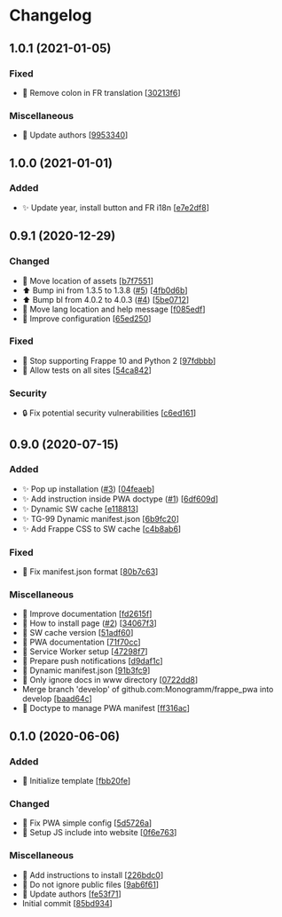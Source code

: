 # Changelog

<a name="1.0.1"></a>

## 1.0.1 (2021-01-05)

### Fixed

-   🐛 Remove colon in FR translation \[[30213f6](https://github.com/Monogramm/frappe_pwa/commit/30213f64d1fd064174a29d93b0ddc85b09a6d31d)]

### Miscellaneous

-   📝 Update authors \[[9953340](https://github.com/Monogramm/frappe_pwa/commit/99533403286167c4fb7a137601c016b7763456f4)]

<a name="1.0.0"></a>

## 1.0.0 (2021-01-01)

### Added

-   ✨ Update year, install button and FR i18n \[[e7e2df8](https://github.com/Monogramm/frappe_pwa/commit/e7e2df8163e2077bf932e7e99d4be1de5f873851)]

<a name="0.9.1"></a>

## 0.9.1 (2020-12-29)

### Changed

-   🚚 Move location of assets \[[b7f7551](https://github.com/Monogramm/frappe_pwa/commit/b7f755122d0ea530448bfdb6386fb8b11859b39f)]
-   ⬆️ Bump ini from 1.3.5 to 1.3.8 ([#5](https://github.com/Monogramm/frappe_pwa/issues/5)) \[[4fb0d6b](https://github.com/Monogramm/frappe_pwa/commit/4fb0d6bf4c0661ec5b335dcf58c67ef65b16324e)]
-   ⬆️ Bump bl from 4.0.2 to 4.0.3 ([#4](https://github.com/Monogramm/frappe_pwa/issues/4)) \[[5be0712](https://github.com/Monogramm/frappe_pwa/commit/5be0712ab3b51fa96210e9eb4af9bd90db3a4523)]
-   🚸 Move lang location and help message \[[f085edf](https://github.com/Monogramm/frappe_pwa/commit/f085edfb031a3f103126361a039ff5db256e8d08)]
-   🔧 Improve configuration \[[65ed250](https://github.com/Monogramm/frappe_pwa/commit/65ed2504ee439b19c853e4ad07e3e744455160d3)]

### Fixed

-   💚 Stop supporting Frappe 10 and Python 2 \[[97fdbbb](https://github.com/Monogramm/frappe_pwa/commit/97fdbbb20bb0e6f9676d73406dee9e46023c89d6)]
-   💚 Allow tests on all sites \[[54ca842](https://github.com/Monogramm/frappe_pwa/commit/54ca842d3ca8303a779fc2189f32769ecd71d2c3)]

### Security

-   🔒 Fix potential security vulnerabilities \[[c6ed161](https://github.com/Monogramm/frappe_pwa/commit/c6ed1610048903efd58442027ef66c7c95c36080)]

<a name="0.9.0"></a>

## 0.9.0 (2020-07-15)

### Added

-   ✨ Pop up installation ([#3](https://github.com/Monogramm/frappe_pwa/issues/3)) \[[04feaeb](https://github.com/Monogramm/frappe_pwa/commit/04feaebefbd8407d24a65d8110b31079726c1812)]
-   ✨ Add instruction inside PWA doctype ([#1](https://github.com/Monogramm/frappe_pwa/issues/1)) \[[6df609d](https://github.com/Monogramm/frappe_pwa/commit/6df609dea4ff131b6a084d6cdf2f01de2a6e7fc4)]
-   ✨ Dynamic SW cache \[[e118813](https://github.com/Monogramm/frappe_pwa/commit/e118813cc06063670ea3064174540d67fa0436a3)]
-   ✨ TG-99 Dynamic manifest.json \[[6b9fc20](https://github.com/Monogramm/frappe_pwa/commit/6b9fc205d8506c958d81d78c17d86a8a1f1337a6)]
-   ✨ Add Frappe CSS to SW cache \[[c4b8ab6](https://github.com/Monogramm/frappe_pwa/commit/c4b8ab6eef36aa6abb47170170dfb2aead82ebf4)]

### Fixed

-   🐛 Fix manifest.json format \[[80b7c63](https://github.com/Monogramm/frappe_pwa/commit/80b7c634a2672f2166c0b4b8508ab7806de73172)]

### Miscellaneous

-   📝 Improve documentation \[[fd2615f](https://github.com/Monogramm/frappe_pwa/commit/fd2615f94004ffc4cf9bbe5723343d70a5a275d7)]
-   📝 How to install page ([#2](https://github.com/Monogramm/frappe_pwa/issues/2)) \[[34067f3](https://github.com/Monogramm/frappe_pwa/commit/34067f3d7c541884467b994096baf488b3423f97)]
-   🚧 SW cache version \[[51adf60](https://github.com/Monogramm/frappe_pwa/commit/51adf60087f1cf49dfffe0c489f790e59a6a8486)]
-   📝 PWA documentation \[[71f70cc](https://github.com/Monogramm/frappe_pwa/commit/71f70cc661909ef4a388781923fc4afdd3b21e96)]
-   🚧 Service Worker setup \[[47298f7](https://github.com/Monogramm/frappe_pwa/commit/47298f7456f3712e4badfd7ea3b669e766333b44)]
-   🚧 Prepare push notifications \[[d9daf1c](https://github.com/Monogramm/frappe_pwa/commit/d9daf1c8bae2af682dcc090ffb25c10e24cc1e55)]
-   🚧 Dynamic manifest.json \[[91b3fc9](https://github.com/Monogramm/frappe_pwa/commit/91b3fc90acad114ae46ad099ec4529a5e00486dd)]
-   🙈 Only ignore docs in www directory \[[0722dd8](https://github.com/Monogramm/frappe_pwa/commit/0722dd823ec9055636630c65f65ae069f5431b48)]
-   Merge branch 'develop' of github.com:Monogramm/frappe_pwa into develop \[[baad64c](https://github.com/Monogramm/frappe_pwa/commit/baad64c206de2cf4125ad73872db264613380a8b)]
-   🚧 Doctype to manage PWA manifest \[[ff316ac](https://github.com/Monogramm/frappe_pwa/commit/ff316ac5681439f8f5f0c09794c8f208182e8218)]

<a name="0.1.0"></a>

## 0.1.0 (2020-06-06)

### Added

-   🎉 Initialize template \[[fbb20fe](https://github.com/Monogramm/frappe_pwa/commit/fbb20fe88c4ac9c1044ec05a2fc5b7f6236d6223)]

### Changed

-   🔧 Fix PWA simple config \[[5d5726a](https://github.com/Monogramm/frappe_pwa/commit/5d5726a4b241cdc5a95575e1a7072ac408e503dc)]
-   🔧 Setup JS include into website \[[0f6e763](https://github.com/Monogramm/frappe_pwa/commit/0f6e7636810d0920c80238786e5f49ead963dda2)]

### Miscellaneous

-   📝 Add instructions to install \[[226bdc0](https://github.com/Monogramm/frappe_pwa/commit/226bdc089f03c42c53a087edae54231113eda4d8)]
-   🙈 Do not ignore public files \[[9ab6f61](https://github.com/Monogramm/frappe_pwa/commit/9ab6f61e31d893ce7a3e741055de35491abbcad8)]
-   👥 Update authors \[[fe53f71](https://github.com/Monogramm/frappe_pwa/commit/fe53f71b0707ea6f09abdfc76112baea4fcf7278)]
-   Initial commit \[[85bd934](https://github.com/Monogramm/frappe_pwa/commit/85bd93448c0f2541733ccc03f3a96ea5387e0518)]
